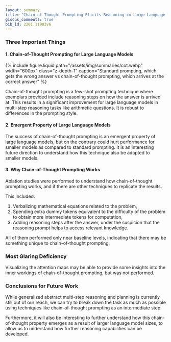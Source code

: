 ```yaml
---
layout: summary
title: "Chain-of-Thought Prompting Elicits Reasoning in Large Language Models"
giscus_comments: true
bib_id: 2201.11903v6
---
```


### Three Important Things

#### 1. Chain-of-Thought Prompting for Large Language Models

{% include figure.liquid 
    path="/assets/img/summaries/cot.webp"
    width="600px"
    class="z-depth-1"
    caption="Standard prompting, which gets the wrong answer vs chain-of-thought prompting, which arrives at the correct answer"
%}

Chain-of-thought prompting is a few-shot prompting technique
where exemplars provided include reasoning steps on how the 
answer is arrived at. This results in a significant improvement
for large language models in multi-step reasoning tasks like arithmetic
questions. It is robust to differences in the prompting style.

#### 2. Emergent Property of Large Language Models
The success of chain-of-thought prompting is an emergent property of large
language models, but on the contrary could hurt performance for smaller models
as compared to standard prompting.
It is an interesting future direction to understand how this
technique also be adapted to smaller models.

#### 3. Why Chain-of-Thought Prompting Works
Ablation studies were performed to understand how
chain-of-thought prompting works, and if there are other
techniques to replicate the results.

This included:
1. Verbalizing mathematical equations related to the problem,
2. Spending extra dummy tokens equivalent to the difficulty of the
problem to obtain more intermediate tokens for computation,
3. Adding reasoning steps after the answer, under the suspicion
that the reasoning prompt helps to access relevant knowledge.

All of them performed only near baseline levels, indicating 
that there may be something unique to chain-of-thought prompting.

### Most Glaring Deficiency
Visualizing the attention maps may be able to provide some insights
into the inner workings of chain-of-thought prompting, but was not
performed.

### Conclusions for Future Work
While generalized abstract multi-step reasoning and planning is currently still
out of our reach, we can try to break down the task as much as possible using
techniques like chain-of-thought prompting as an intermediate step. 

Furthermore, it will also be interesting to further understand
how this chain-of-thought property emerges as a result of larger
language model sizes, to allow us to understand how further reasoning
capabilities can be developed.